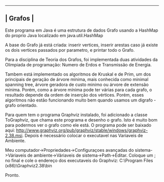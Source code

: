﻿--------------------------------------------------------
|                        Grafos                        |
--------------------------------------------------------

Este programa em Java é uma estrutura de dados Grafo usando
a HashMap do proprio Java localizado em java.util.HashMap

A base do Grafo já está criada: inserir vertices, inserir arestas
caso já existe os dois vertices passados por parametro, e printar
todo o Grafo.

Para a disciplina de Teoria dos Grafos, foi implementada duas
atividades da Olimpiada de programação: Numero de Erdos e Transmissão
de Energia.

Tambem está implementado os algoritmos de Kruskal e de Prim, um dos principais de geração de árvore mínima, mais conhecida como minimal spanning tree, árvore geradora de custo minimo ou árvore de extensão mínima. Porém, como a árvore mínima pode ter várias para cada grafo, o resultado depende da ordem de inserção dos vértices. Porém, esses algoritmos não estão funcionando muito bem quando usamos um digrafo - grafo orientado.

Para quem tem o programa Graphviz instalado, foi adicionado a classe ToGraphviz, que chama este programa e desenho o grafo. Isto é muito bom para podermos ver o grafo como ele está. O programa pode ser baixado aqui: http://www.graphviz.org/pub/graphviz/stable/windows/graphviz-2.38.msi. Depois é necessário colocar o executavel nas Variaveis de Ambiente.

Meu computador->Propriedades->Configuraçoes avançadas do sistema->Váriaveis de ambiente->Váriaveis de sistema->Path->Editar. Coloque um ; no final e cole o endereço dos executaveis do Graphviz: C:\Program Files (x86)\Graphviz2.38\bin

Pronto.